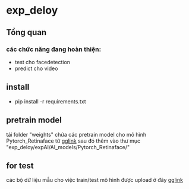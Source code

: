 # exp_deloy
## Tổng quan
### các chức năng đang hoàn thiện:
- test cho facedetection
- predict cho video
## install
- pip install -r requirements.txt
## pretrain model
tải folder "weights" chứa các pretrain model cho mô hình Pytorch_Retinaface từ [gglink](https://drive.google.com/drive/folders/12LMQoNqQivDRmsi4hdjmQ6uJ-ap_oP9X?usp=sharing)
sau đó thêm vào thư mục "exp_deloy/expAI/AI_models/Pytorch_Retinaface/"
## for test
các bộ dữ liệu mẫu cho việc train/test mô hình được upload ở đây [gglink](https://drive.google.com/drive/folders/12LMQoNqQivDRmsi4hdjmQ6uJ-ap_oP9X?usp=sharing)
